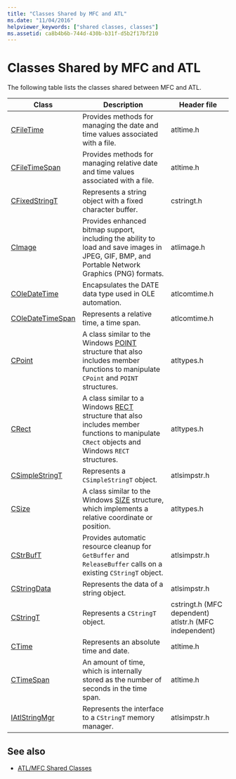 ```yaml
---
title: "Classes Shared by MFC and ATL"
ms.date: "11/04/2016"
helpviewer_keywords: ["shared classes, classes"]
ms.assetid: ca8b4b6b-744d-430b-b31f-d5b2f17bf210
---
```

# Classes Shared by MFC and ATL

The following table lists the classes shared between MFC and ATL.

|Class|Description|Header file|
|-----------|-----------------|-----------------|
|[CFileTime](../../atl-mfc-shared/reference/cfiletime-class.md)|Provides methods for managing the date and time values associated with a file.|atltime.h|
|[CFileTimeSpan](../../atl-mfc-shared/reference/cfiletimespan-class.md)|Provides methods for managing relative date and time values associated with a file.|atltime.h|
|[CFixedStringT](../../atl-mfc-shared/reference/cfixedstringt-class.md)|Represents a string object with a fixed character buffer.|cstringt.h|
|[CImage](../../atl-mfc-shared/reference/cimage-class.md)|Provides enhanced bitmap support, including the ability to load and save images in JPEG, GIF, BMP, and Portable Network Graphics (PNG) formats.|atlimage.h|
|[COleDateTime](../../atl-mfc-shared/reference/coledatetime-class.md)|Encapsulates the DATE data type used in OLE automation.|atlcomtime.h|
|[COleDateTimeSpan](../../atl-mfc-shared/reference/coledatetimespan-class.md)|Represents a relative time, a time span.|atlcomtime.h|
|[CPoint](../../atl-mfc-shared/reference/cpoint-class.md)|A class similar to the Windows [POINT](/windows/desktop/api/windef/ns-windef-tagpoint) structure that also includes member functions to manipulate `CPoint` and `POINT` structures.|atltypes.h|
|[CRect](../../atl-mfc-shared/reference/crect-class.md)|A class similar to a Windows [RECT](/windows/desktop/api/windef/ns-windef-tagrect) structure that also includes member functions to manipulate `CRect` objects and Windows `RECT` structures.|atltypes.h|
|[CSimpleStringT](../../atl-mfc-shared/reference/csimplestringt-class.md)|Represents a `CSimpleStringT` object.|atlsimpstr.h|
|[CSize](../../atl-mfc-shared/reference/csize-class.md)|A class similar to the Windows [SIZE](/windows/desktop/api/windef/ns-windef-tagsize) structure, which implements a relative coordinate or position.|atltypes.h|
|[CStrBufT](../../atl-mfc-shared/reference/cstrbuft-class.md)|Provides automatic resource cleanup for `GetBuffer` and `ReleaseBuffer` calls on a existing `CStringT` object.|atlsimpstr.h|
|[CStringData](../../atl-mfc-shared/reference/cstringdata-class.md)|Represents the data of a string object.|atlsimpstr.h|
|[CStringT](../../atl-mfc-shared/reference/cstringt-class.md)|Represents a `CStringT` object.|cstringt.h (MFC dependent) atlstr.h (MFC independent)|
|[CTime](../../atl-mfc-shared/reference/ctime-class.md)|Represents an absolute time and date.|atltime.h|
|[CTimeSpan](../../atl-mfc-shared/reference/ctimespan-class.md)|An amount of time, which is internally stored as the number of seconds in the time span.|atltime.h|
|[IAtlStringMgr](../../atl-mfc-shared/reference/iatlstringmgr-class.md)|Represents the interface to a `CStringT` memory manager.|atlsimpstr.h|

## See also

- [ATL/MFC Shared Classes](../../atl-mfc-shared/atl-mfc-shared-classes.md)
